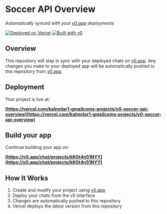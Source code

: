# Soccer API Overview

*Automatically synced with your [v0.app](https://v0.app) deployments*

[![Deployed on Vercel](https://img.shields.io/badge/Deployed%20on-Vercel-black?style=for-the-badge&logo=vercel)](https://vercel.com/kalmnlar1-gmailcoms-projects/v0-soccer-api-overview)
[![Built with v0](https://img.shields.io/badge/Built%20with-v0.app-black?style=for-the-badge)](https://v0.app/chat/projects/kKGt4n51NYY)

## Overview

This repository will stay in sync with your deployed chats on [v0.app](https://v0.app).
Any changes you make to your deployed app will be automatically pushed to this repository from [v0.app](https://v0.app).

## Deployment

Your project is live at:

**[https://vercel.com/kalmnlar1-gmailcoms-projects/v0-soccer-api-overview](https://vercel.com/kalmnlar1-gmailcoms-projects/v0-soccer-api-overview)**

## Build your app

Continue building your app on:

**[https://v0.app/chat/projects/kKGt4n51NYY](https://v0.app/chat/projects/kKGt4n51NYY)**

## How It Works

1. Create and modify your project using [v0.app](https://v0.app)
2. Deploy your chats from the v0 interface
3. Changes are automatically pushed to this repository
4. Vercel deploys the latest version from this repository
